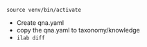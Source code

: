 `source venv/bin/activate`
- Create qna.yaml
- copy the qna.yaml to taxonomy/knowledge
- `ilab diff`

